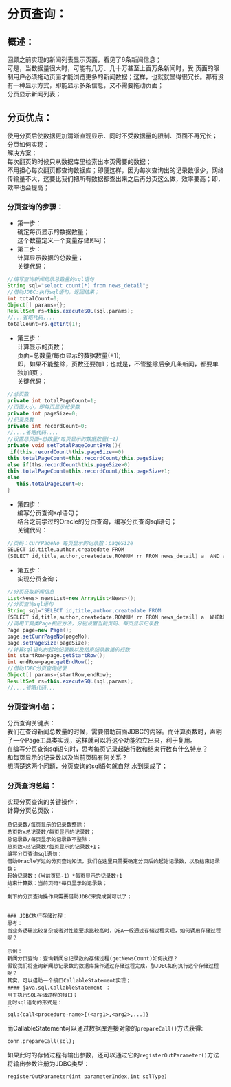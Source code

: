 # 分页查询：
## 概述：
回顾之前实现的新闻列表显示页面，看见了6条新闻信息；       
可是，当数据量很大时，可能有几万、几十万甚至上百万条新闻时，受 页面的限制用户必须拖动页面才能浏览更多的新闻数据；这样，也就就显得很冗长。那有没有一种显示方式，即能显示多条信息，又不需要拖动页面；          
分页显示新闻列表；    
## 分页优点：
使用分页后使数据更加清晰直观显示、同时不受数据量的限制、页面不再冗长； 
分页如何实现：   
解决方案：       
每次翻页的时候只从数据库里检索出本页需要的数据；   
不用担心每次翻页都查询数据库；即便这样，因为每次查询出的记录数很少，网络传输量不大，这要比我们把所有数据都查出来之后再分页这么做，效率要高；即，效率也会提高；    

### 分页查询的步骤：
- 第一步：      
确定每页显示的数据数量；       
这个数量定义一个变量存储即可；   
- 第二步：    
计算显示数据的总数量；     
关键代码：     
```java
//编写查询新闻纪录总数量的sql语句
String sql="select count(*) from news_detail";
//借助JDBC:执行sql语句，返回结果；
int totalCount=0;
Object[] params={};
ResultSet rs=this.executeSQL(sql,params);
//...省略代码....
totalCount=rs.getInt(1);
```
- 第三步：  
计算显示的页数；   
页面=总数量/每页显示的数据数量(+1);  
即，如果不能整除，页数还要加1；也就是，不管整除后余几条新闻，都要单独加1页；    
关键代码：    
```java
//总页数
private int totalPageCount=1;
//页面大小，即每页显示纪录数
private int pageSize=0;
//纪录总数
private int recordCount=0;
//....省略代码....
//设置总页面=总数量/每页显示的数据数量(+1)
private void setTotalPageCountByRs(){
 if(this.recordCount%this.pageSize==0)
this.totalPageCount=this.recordCount/this.pageSize;
else if(ths.recordCount%this.pageSize>0)
this.totalPageCount=this.recordCount/this.pageSize+1;
else
   this.totalPageCount=0;
}
```
- 第四步：   
编写分页查询sql语句；   
结合之前学过的Oracle的分页查询，编写分页查询sql语句；   
关键代码：    
```java
//页码：currPageNo 每页显示的记录数：pageSize
SELECT id,title,author,createdate FROM
(SELECT id,title,author,createdate,ROWNUM rn FROM news_detail) a  AND a.rn<=currPageNo * PageSize
```
- 第五步：  
实现分页查询；   
```java
//分页获取新闻信息
List<News> newsList=new ArrayList<News>();
//分页查询sql语句
String sql="SELECT id,title,author,createdate FROM
(SELECT id,title,author,createdate,ROWNUM rn FROM news_detail) a  WHERE a.rn>=? AND a.rn<=?";
//调用工具类Page相应方法，分别设置当前页码、每页显示纪录数
Page page=new Page();
page.setCurrPageNo(pageNo);
page.setPageSize(pageSize);
//计算sql语句的起始纪录数以及结束纪录数据的行数
int startRow=page.getStartRow();
int endRow=page.getEndRow();
//借助JDBC分页查询纪录
Object[] params={startRow,endRow};
ResultSet rs=this.executeSQL(sql,params);
//....省略代码...
```
### 分页查询小结：   
分页查询关键点：  
我们在查询新闻总数量的时候，需要借助前面JDBC的内容。而计算页数时，声明了一个Page工具类实现，这样就可以将这个功能独立出来，利于复用。        
在编写分页查询sql语句时，思考每页记录起始行数和结束行数有什么特点？     
和每页显示的记录数以及当前页码有何关系？      
想清楚这两个问题，分页查询的sql语句就自然 水到渠成了；       

### 分页查询总结：
实现分页查询的关键操作：  
计算分页总页数：    
```
总记录数/每页显示的记录数整除：
总页数=总记录数/每页显示的记录数；
总记录数/每页显示的记录数不整除：
总页数=总记录数/每页显示的记录数+1；
编写分页查询sql语句：
借助Oracle学过的分页查询知识，我们在这里只需要确定分页后的起始记录数，以及结束记录数；
起始记录数：（当前页码-1）*每页显示的记录数+1
结束计算数：当前页码*每页显示的记录数；
``
剩下的分页查询操作只需要借助JDBC来完成就可以了；


### JDBC执行存储过程：
思考：   
当业务逻辑比较复杂或者对性能要求比较高时，DBA一般通过存储过程实现，如何调用存储过程呢？   

示例：   
新闻分页查询：查询新闻总记录数的存储过程(getNewsCount)如何执行？   
假设我们将查询新闻总记录数的数据库操作通过存储过程完成，那JDBC如何执行这个存储过程呢？    
其实，可以借助一个接口CallableStatement实现；    
#### java.sql.CallableStatement ：
用于执行SQL存储过程的接口；  
此时sql语句的形式是：   
``
sql:{call<procedure-name>[(<arg1>,<arg2>,...]}
```
而CallableStatement可以通过数据库连接对象的`prepareCall()`方法获得:
```
conn.prepareCall(sql);
```
如果此时的存储过程有输出参数，还可以通过它的`registerOutParameter()`方法将输出参数注册为JDBC类型：
```
registerOutParameter(int parameterIndex,int sqlType)
```